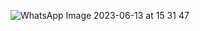 ![WhatsApp Image 2023-06-13 at 15 31 47](https://github.com/Yvessrib/BiblioTech/assets/102707257/1bd482ce-c607-42e3-9d38-ff845115a131)
